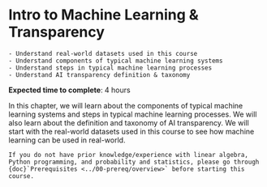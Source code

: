 # Intro to Machine Learning & Transparency

<!-- **Question**: What is machine learning and what is AI transparency? -->

```{admonition} Objectives
- Understand real-world datasets used in this course
- Understand components of typical machine learning systems
- Understand steps in typical machine learning processes
- Understand AI transparency definition & taxonomy
```

**Expected time to complete**: 4 hours

In this chapter, we will learn about the components of typical machine learning systems and steps in typical machine learning processes. We will also learn about the definition and taxonomy of AI transparency. We will start with the real-world datasets used in this course to see how machine learning can be used in real-world.

```{note}
If you do not have prior knowledge/experience with linear algebra, Python programming, and probability and statistics, please go through {doc}`Prerequisites <../00-prereq/overview>` before starting this course.
```
